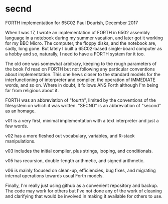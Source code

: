 # secnd
FORTH implementation for 65C02
Paul Dourish, December 2017

When I was 17, I wrote an implementation of FORTH in 6502 assembly
language in a notebook during my summer vacation, and later got
it working for my BBC Micro. The computer, the floppy disks, and the
notebook are, sadly, long gone. But lately I built a 65C02-based
single-board computer as a hobby and so, naturally, I need to have a
FORTH system for it too.

The old one was somewhat arbitrary, keeping to the rough parameters
of the book I'd read on FORTH but not following any particular
conventions about implementation. This one hews closer to the
standard models for the interfunctioning of interpreter and compiler,
the operation of IMMEDIATE words, and so on. Where in doubt, it follows
ANS Forth although I'm being far from religious about it.

FORTH was an abbreviation of "fourth", limited by the conventions
of the filesystem on which it was written. "SECND" is an abbreviation
of "second" as an homage.

v01 is a very first, minimal implementation with a text interpreter
and just a few words.

v02 has a more fleshed out vocabulary, variables, and R-stack
manipulations.

v03 includes the initial compiler, plus strings, looping, and
conditionals.

v05 has recursion, double-length arithmetic, and signed arithmetic.

v06 is mainly focused on clean-up, efficiencies, bug fixes, and
migrating internal operations towards usual Forth models.

Finally, I'm really just using github as a convenient repository
and backup. The code may work for others but I've not done any of
the work of cleaning and clarifying that would be involved in
making it available for others to use.
